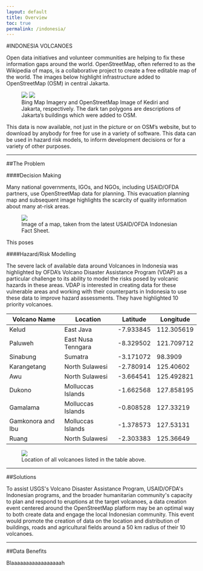 ```yaml
---
layout: default 
title: Overview
toc: true
permalink: /indonesia/
---
```


#INDONESIA VOLCANOES

<!--
ADD TO HOMEPAGE

Many active volcanoes lack open data about the infrastructure surrounding them, making it difficult to determine risk posed by volcanic hazards. This problem is especially evident in Indonesia. Kediri, a town 19 miles to the West of Mount Kelud in East Java, was evacuated earlier this year when threatened by Kelud’s February (2014) eruption. Despite this, virtually no effort has been made to map the surrounding communities.

ADD TO HOMEPAGE
-->

Open data initiatives and volunteer communities are helping to fix these information gaps around the world. OpenStreetMap, often referred to as the Wikipedia of maps, is a collaborative project to create a free editable map of the world. The images below highlight infrastructure added to OpenStreetMap (OSM) in central Jakarta.

<figure class="half">
	<img src="../images/overview/osm2ge.png">
	<img src="../images/overview/osm2ge2.png">
	<figcaption>Bing Map Imagery and OpenStreetMap Image of Kediri and Jakarta, respectively. The dark tan polygons are descriptions of Jakarta’s buildings which were added to OSM.</figcaption>
</figure>

This data is now available, not just in the picture or on OSM’s website, but to download by anybody for free for use in a variety of software. This data can be used in hazard risk models, to inform development decisions or for a variety of other purposes.

-----

##The Problem

####Decision Making

Many national governments, IGOs, and NGOs, including USAID/OFDA partners, use OpenStreetMap data for planning. This evacuation planning map and subsequent image highlights the scarcity of quality information about many at-risk areas.

<figure>
	<img src="../images/overview/harlan.png">
	<figcaption>Image of a map, taken from the latest USAID/OFDA Indonesian Fact Sheet.</figcaption>
</figure>

This poses 

####Hazard/Risk Modelling

The severe lack of available data around Volcanoes in Indonesia was highlighted by OFDA’s Volcano Disaster Assistance Program (VDAP) as a particular challenge to its ability to model the risks posed by volcanic hazards in these areas. VDAP is interested in creating data for these vulnerable areas and working with their counterparts in Indonesia to use these data to improve hazard assessments. They have highlighted 10 priority volcanoes.

<ol></ol>

<table>
  <thead>
    <tr>
      <th>Volcano Name</th>
      <th>Location</th>
      <th>Latitude</th>
      <th>Longitude</th>
    </tr>
  </thead>
  <tbody>
    <tr>
      <td>Kelud</td>
      <td>East Java</td>
      <td>-7.933845</td>
      <td>112.305619</td>
    </tr>
    <tr>
      <td>Paluweh</td>
      <td>East Nusa Tenngara</td>
      <td>-8.329502</td>
      <td>121.709712</td>
    </tr>
    <tr>
      <td>Sinabung</td>
      <td>Sumatra</td>
      <td>-3.171072</td>
      <td>98.3909</td>
    </tr>
    <tr>
      <td>Karangetang</td>
      <td>North Sulawesi</td>
      <td>-2.780914</td>
      <td>125.40602</td>
    </tr>
    <tr>
      <td>Awu</td>
      <td>North Sulawesi</td>
      <td>-3.664541</td>
      <td>125.492821</td>
    </tr>
    <tr>
      <td>Dukono</td>
      <td>Molluccas Islands</td>
      <td>-1.662568</td>
      <td>127.858195</td>
    </tr>
    <tr>
      <td>Gamalama</td>
      <td>Molluccas Islands</td>
      <td>-0.808528</td>
      <td>127.33219</td>
    </tr>
    <tr>
      <td>Gamkonora and Ibu</td>
      <td>Molluccas Islands</td>
      <td>-1.378573</td>
      <td>127.53131</td>
    </tr>
    <tr>
      <td>Ruang</td>
      <td>North Sulawesi</td>
      <td>-2.303383</td>
      <td>125.36649</td>
    </tr>
    </tr>
  </tbody>
</table>

<figure>
	<img src="../images/overview/ind.png">
	<figcaption>Location of all volcanoes listed in the table above.</figcaption>
</figure>

----

##Solutions

To assist USGS's Volcano Disaster Assistance Program, USAID/OFDA's Indonesian programs, and the broader humanitarian community's capacity to plan and respond to eruptions at the target volcanoes, a data creation event centered around the OpenStreetMap platform may be an optimal way to both create data and engage the local Indonesian community. This event would promote the creation of data on the location and distribution of buildings, roads and agricultural fields around a 50 km radius of their 10 volcanoes.

<!--
ADD TO OPEN DATA PAGE

###What is Volunteer Data Creation?

Volunteer data creation refers to activities that encourage a group of volunteers to create and edit spatial information using a variety of sources (such as satellite imagery) in a database that is freely open and available to the humanitarian community. Often these activities are organized around specific events called mapping parties in which participants meet to edit the map together.

As previously mentioned, activities are typically organized around editing data into OpenStreetMap. OSM is preferable to alternative map platforms because all the data created is freely available to all users. For this reason, OSM has garnered significant interest and investment from humanitarian agencies such as the Department of State/HIU, USAID/Geocenter, International Red Cross, as well as USAID/OFDA. For example, OFDA recently provided funding for an update to the OpenStreetMap tasking server which was build to aid in the coordination of volunteer mapping events.

Other recent examples include:

* Department of State's Humanitarian Information Unit (HIU) collaborated with the International Red Cross (IFRC) and Humanitarian OpenStreetMap Team (HOT) to perform [damage assessments](http://bit.ly/1wMBS37) in Tacloban after cyclone Yolanda (Haiyan).

* HIU and IFRC also collaborated to map communities in west africa affected by the [Ebola outbreak](http://bit.ly/ZeRWj2). 
Previous mapping parties have looked very different depending on what is being mapped and the level of local knowledge needed. Sometimes they require extensive training support or some level of local knowledge while sometimes basic knowledge about how to navigate a web browser is sufficient for participants to contribute to the map. In this case, infrastructure around volcanoes is generally easy enough to trace from satellite imagery that there is little technical skill needed for interested volunteers to participate.

Beyond the collection of of useful data, volunteer mapping also serves as a productive outreach vehicle. These activities convene interest around the subject and give interested parties an avenue to participate in international humanitarianism productively.

ADD TO OPEN DATA PAGE
-->
----

##Data Benefits

Blaaaaaaaaaaaaaaaaah

